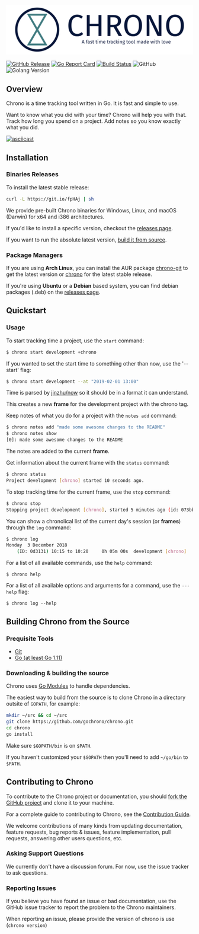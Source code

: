 ![Alt chrono](./.github/full-logo-with-tagline.png)

[![GitHub Release](https://img.shields.io/github/release-pre/gochrono/chrono.svg)](https://github.com/gochrono/chrono/releases)
[![Go Report Card](https://goreportcard.com/badge/github.com/gochrono/chrono)](https://goreportcard.com/report/github.com/gochrono/chrono)
[![Build Status](https://travis-ci.org/gochrono/chrono.svg?branch=master)](https://travis-ci.org/gochrono/chrono)
![GitHub](https://img.shields.io/github/license/gochrono/chrono.svg)
![Golang Version](https://img.shields.io/badge/Go-1.11-lightgrey.svg)



## Overview ##

Chrono is a time tracking tool written in Go.
It is fast and simple to use.

Want to know what you did with your time? Chrono will help you with that. Track how
long you spend on a project. Add notes so you know exactly what
you did.

[![asciicast](https://asciinema.org/a/pb5PlJHshi2gjpDeQYCj0gmfI.svg)](https://asciinema.org/a/pb5PlJHshi2gjpDeQYCj0gmfI)


## Installation ##

### Binaries Releases ###

To install the latest stable release:

``` bash
curl -L https://git.io/fpHAj | sh
```

We provide pre-built Chrono binaries for Windows, Linux, and macOS (Darwin) for x64 and i386 architectures.

If you'd like to install a specific version, checkout the [releases page](https://github.com/gochrono/chrono/releases).

If you want to run the absolute latest version, [build it from source](#building-chrono-from-the-source).

### Package Managers ###

If you are using __Arch Linux__, you can install the AUR package [chrono-git][2] to get the latest version or [chrono][3] for the latest stable release.

If you're using __Ubuntu__ or a __Debian__ based system, you can find debian packages (.deb) on the [releases page](https://github.com/gochrono/chrono/releases).

## Quickstart ##

### Usage ###

To start tracking time a project, use the `start` command:

``` bash
$ chrono start development +chrono
```

If you wanted to set the start time to something other than now, use the '--start' flag:

``` bash
$ chrono start development --at "2019-02-01 13:00"
```

Time is parsed by [jinzhu/now][now] so it should be in a format it can understand.

This creates a new __frame__ for the development project with the chrono tag.

Keep notes of what you do for a project with the `notes add` command:

``` bash
$ chrono notes add "made some awesome changes to the README"
$ chrono notes show
[0]: made some awesome changes to the README
```

The notes are added to the current __frame__.

Get information about the current frame with the `status` command:

``` bash
$ chrono status
Project development [chrono] started 10 seconds ago.
```
To stop tracking time for the current frame, use the `stop` command:

``` bash
$ chrono stop
Stopping project development [chrono], started 5 minutes ago (id: 073bbf).
```

You can show a chronolical list of the current day's session (or __frames__) through the `log` command:

``` bash
$ chrono log
Monday  3 December 2018
    (ID: 0d3131) 10:15 to 10:20     0h 05m 00s  development [chrono]
```

For a list of all available commands, use the `help` command:

```
$ chrono help
```

For a list of all available options and arguments for a command, use the `---help` flag:

```
$ chrono log --help
```

## Building Chrono from the Source ##

### Prequisite Tools ###

* [Git](https://git-scm.com/)
* [Go (at least Go 1.11)](https://golang.org/dl/)


### Downloading & building the source ###

Chrono uses [Go Modules](https://github.com/golang/go/wiki/Modules) to handle dependencies.

The easiest way to build from the source is to clone Chrono in a directory outsite of `GOPATH`, for example:

``` bash
mkdir ~/src && cd ~/src
git clone https://github.com/gochrono/chrono.git
cd chrono
go install
```

Make sure `$GOPATH/bin` is on `$PATH`.

If you haven't customized your `$GOPATH` then you'll need to add `~/go/bin` to `$PATH`.

## Contributing to Chrono ###

To contribute to the Chrono project or documentation, you should [fork the GitHub project](https://github.com/gochrono/chrono#fork-destination-box) and clone it to your machine.

For a complete guide to contributing to Chrono, see the [Contribution Guide](CONTRIBUTING.md).

We welcome contributions of many kinds from updating documentation, feature requests, bug reports & issues,
feature implementation, pull requests, answering other users questions, etc.

### Asking Support Questions ###

We currently don't have a discussion forum. For now, use the issue tracker to ask questions.

### Reporting Issues ###

If you believe you have found an issue or bad documentation, use
the GitHub issue tracker to report the problem to the Chrono maintainers.

When reporting an issue, please provide the version of chrono is use (`chrono version`)

[now]: https://github.com/jinzhu/now#parse-string-to-time
[1]: https://asciinema.org/a/pb5PlJHshi2gjpDeQYCj0gmfI
[2]: https://aur.archlinux.org/packages/chrono-git/
[3]: https://aur.archlinux.org/packages/chrono/
